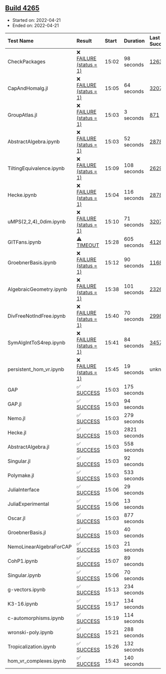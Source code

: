 ## [Build 4265](https://oscarci.mathematik.uni-kl.de/job/oscar-stable/4265/)

* Started on: 2022-04-21
* Ended on: 2022-04-21

| Test Name    | Result | Start | Duration | Last Success | First Failure |
|:-------------|:-------|:------|:---------|:-------------|:--------------|
| CheckPackages | ❌ [FAILURE (status = 1)](https://oscarci.mathematik.uni-kl.de/job/oscar-stable/4265/artifact/logs/build-4265/CheckPackages.log) | 15:02 | 98 seconds | [1263](https://oscarci.mathematik.uni-kl.de/job/oscar-stable/1263/) | [1264](https://oscarci.mathematik.uni-kl.de/job/oscar-stable/1264/) |
| CapAndHomalg.jl | ❌ [FAILURE (status = 1)](https://oscarci.mathematik.uni-kl.de/job/oscar-stable/4265/artifact/logs/build-4265/CapAndHomalg.jl.log) | 15:05 | 64 seconds | [3207](https://oscarci.mathematik.uni-kl.de/job/oscar-stable/3207/) | [3208](https://oscarci.mathematik.uni-kl.de/job/oscar-stable/3208/) |
| GroupAtlas.jl | ❌ [FAILURE (status = 1)](https://oscarci.mathematik.uni-kl.de/job/oscar-stable/4265/artifact/logs/build-4265/GroupAtlas.jl.log) | 15:03 | 3 seconds | [871](https://oscarci.mathematik.uni-kl.de/job/oscar-stable/871/) | [872](https://oscarci.mathematik.uni-kl.de/job/oscar-stable/872/) |
| AbstractAlgebra.ipynb | ❌ [FAILURE (status = 1)](https://oscarci.mathematik.uni-kl.de/job/oscar-stable/4265/artifact/logs/build-4265/AbstractAlgebra.ipynb.log) | 15:03 | 52 seconds | [2878](https://oscarci.mathematik.uni-kl.de/job/oscar-stable/2878/) | [2879](https://oscarci.mathematik.uni-kl.de/job/oscar-stable/2879/) |
| TiltingEquivalence.ipynb | ❌ [FAILURE (status = 1)](https://oscarci.mathematik.uni-kl.de/job/oscar-stable/4265/artifact/logs/build-4265/TiltingEquivalence.ipynb.log) | 15:09 | 108 seconds | [2629](https://oscarci.mathematik.uni-kl.de/job/oscar-stable/2629/) | [2630](https://oscarci.mathematik.uni-kl.de/job/oscar-stable/2630/) |
| Hecke.ipynb | ❌ [FAILURE (status = 1)](https://oscarci.mathematik.uni-kl.de/job/oscar-stable/4265/artifact/logs/build-4265/Hecke.ipynb.log) | 15:04 | 116 seconds | [2878](https://oscarci.mathematik.uni-kl.de/job/oscar-stable/2878/) | [2879](https://oscarci.mathematik.uni-kl.de/job/oscar-stable/2879/) |
| uMPS(2,2,4)_0dim.ipynb | ❌ [FAILURE (status = 1)](https://oscarci.mathematik.uni-kl.de/job/oscar-stable/4265/artifact/logs/build-4265/uMPS-2-2-4-_0dim.ipynb.log) | 15:10 | 71 seconds | [3207](https://oscarci.mathematik.uni-kl.de/job/oscar-stable/3207/) | [3208](https://oscarci.mathematik.uni-kl.de/job/oscar-stable/3208/) |
| GITFans.ipynb | ⚠ [TIMEOUT](https://oscarci.mathematik.uni-kl.de/job/oscar-stable/4265/artifact/logs/build-4265/GITFans.ipynb.log) | 15:28 | 605 seconds | [4126](https://oscarci.mathematik.uni-kl.de/job/oscar-stable/4126/) | [4127](https://oscarci.mathematik.uni-kl.de/job/oscar-stable/4127/) |
| GroebnerBasis.ipynb | ❌ [FAILURE (status = 1)](https://oscarci.mathematik.uni-kl.de/job/oscar-stable/4265/artifact/logs/build-4265/GroebnerBasis.ipynb.log) | 15:12 | 90 seconds | [1168](https://oscarci.mathematik.uni-kl.de/job/oscar-stable/1168/) | [1169](https://oscarci.mathematik.uni-kl.de/job/oscar-stable/1169/) |
| AlgebraicGeometry.ipynb | ❌ [FAILURE (status = 1)](https://oscarci.mathematik.uni-kl.de/job/oscar-stable/4265/artifact/logs/build-4265/AlgebraicGeometry.ipynb.log) | 15:38 | 101 seconds | [2326](https://oscarci.mathematik.uni-kl.de/job/oscar-stable/2326/) | [2327](https://oscarci.mathematik.uni-kl.de/job/oscar-stable/2327/) |
| DivFreeNotIndFree.ipynb | ❌ [FAILURE (status = 1)](https://oscarci.mathematik.uni-kl.de/job/oscar-stable/4265/artifact/logs/build-4265/DivFreeNotIndFree.ipynb.log) | 15:40 | 70 seconds | [2998](https://oscarci.mathematik.uni-kl.de/job/oscar-stable/2998/) | [2999](https://oscarci.mathematik.uni-kl.de/job/oscar-stable/2999/) |
| SymAlgIntToS4rep.ipynb | ❌ [FAILURE (status = 1)](https://oscarci.mathematik.uni-kl.de/job/oscar-stable/4265/artifact/logs/build-4265/SymAlgIntToS4rep.ipynb.log) | 15:41 | 84 seconds | [3457](https://oscarci.mathematik.uni-kl.de/job/oscar-stable/3457/) | [3458](https://oscarci.mathematik.uni-kl.de/job/oscar-stable/3458/) |
| persistent_hom_vr.ipynb | ❌ [FAILURE (status = 1)](https://oscarci.mathematik.uni-kl.de/job/oscar-stable/4265/artifact/logs/build-4265/persistent_hom_vr.ipynb.log) | 15:45 | 19 seconds | unknown | unknown |
| GAP | ✅ [SUCCESS](https://oscarci.mathematik.uni-kl.de/job/oscar-stable/4265/artifact/logs/build-4265/GAP.log) | 15:03 | 175 seconds |  |  |
| GAP.jl | ✅ [SUCCESS](https://oscarci.mathematik.uni-kl.de/job/oscar-stable/4265/artifact/logs/build-4265/GAP.jl.log) | 15:03 | 94 seconds |  |  |
| Nemo.jl | ✅ [SUCCESS](https://oscarci.mathematik.uni-kl.de/job/oscar-stable/4265/artifact/logs/build-4265/Nemo.jl.log) | 15:03 | 279 seconds |  |  |
| Hecke.jl | ✅ [SUCCESS](https://oscarci.mathematik.uni-kl.de/job/oscar-stable/4265/artifact/logs/build-4265/Hecke.jl.log) | 15:03 | 2821 seconds |  |  |
| AbstractAlgebra.jl | ✅ [SUCCESS](https://oscarci.mathematik.uni-kl.de/job/oscar-stable/4265/artifact/logs/build-4265/AbstractAlgebra.jl.log) | 15:03 | 558 seconds |  |  |
| Singular.jl | ✅ [SUCCESS](https://oscarci.mathematik.uni-kl.de/job/oscar-stable/4265/artifact/logs/build-4265/Singular.jl.log) | 15:03 | 92 seconds |  |  |
| Polymake.jl | ✅ [SUCCESS](https://oscarci.mathematik.uni-kl.de/job/oscar-stable/4265/artifact/logs/build-4265/Polymake.jl.log) | 15:03 | 533 seconds |  |  |
| JuliaInterface | ✅ [SUCCESS](https://oscarci.mathematik.uni-kl.de/job/oscar-stable/4265/artifact/logs/build-4265/JuliaInterface.log) | 15:06 | 29 seconds |  |  |
| JuliaExperimental | ✅ [SUCCESS](https://oscarci.mathematik.uni-kl.de/job/oscar-stable/4265/artifact/logs/build-4265/JuliaExperimental.log) | 15:06 | 13 seconds |  |  |
| Oscar.jl | ✅ [SUCCESS](https://oscarci.mathematik.uni-kl.de/job/oscar-stable/4265/artifact/logs/build-4265/Oscar.jl.log) | 15:03 | 877 seconds |  |  |
| GroebnerBasis.jl | ✅ [SUCCESS](https://oscarci.mathematik.uni-kl.de/job/oscar-stable/4265/artifact/logs/build-4265/GroebnerBasis.jl.log) | 15:03 | 40 seconds |  |  |
| NemoLinearAlgebraForCAP | ✅ [SUCCESS](https://oscarci.mathematik.uni-kl.de/job/oscar-stable/4265/artifact/logs/build-4265/NemoLinearAlgebraForCAP.log) | 15:03 | 21 seconds |  |  |
| CohP1.ipynb | ✅ [SUCCESS](https://oscarci.mathematik.uni-kl.de/job/oscar-stable/4265/artifact/logs/build-4265/CohP1.ipynb.log) | 15:07 | 89 seconds |  |  |
| Singular.ipynb | ✅ [SUCCESS](https://oscarci.mathematik.uni-kl.de/job/oscar-stable/4265/artifact/logs/build-4265/Singular.ipynb.log) | 15:06 | 70 seconds |  |  |
| g-vectors.ipynb | ✅ [SUCCESS](https://oscarci.mathematik.uni-kl.de/job/oscar-stable/4265/artifact/logs/build-4265/g-vectors.ipynb.log) | 15:13 | 234 seconds |  |  |
| K3-16.ipynb | ✅ [SUCCESS](https://oscarci.mathematik.uni-kl.de/job/oscar-stable/4265/artifact/logs/build-4265/K3-16.ipynb.log) | 15:17 | 134 seconds |  |  |
| c-automorphisms.ipynb | ✅ [SUCCESS](https://oscarci.mathematik.uni-kl.de/job/oscar-stable/4265/artifact/logs/build-4265/c-automorphisms.ipynb.log) | 15:19 | 114 seconds |  |  |
| wronski-poly.ipynb | ✅ [SUCCESS](https://oscarci.mathematik.uni-kl.de/job/oscar-stable/4265/artifact/logs/build-4265/wronski-poly.ipynb.log) | 15:21 | 288 seconds |  |  |
| Tropicalization.ipynb | ✅ [SUCCESS](https://oscarci.mathematik.uni-kl.de/job/oscar-stable/4265/artifact/logs/build-4265/Tropicalization.ipynb.log) | 15:26 | 132 seconds |  |  |
| hom_vr_complexes.ipynb | ✅ [SUCCESS](https://oscarci.mathematik.uni-kl.de/job/oscar-stable/4265/artifact/logs/build-4265/hom_vr_complexes.ipynb.log) | 15:43 | 140 seconds |  |  |
